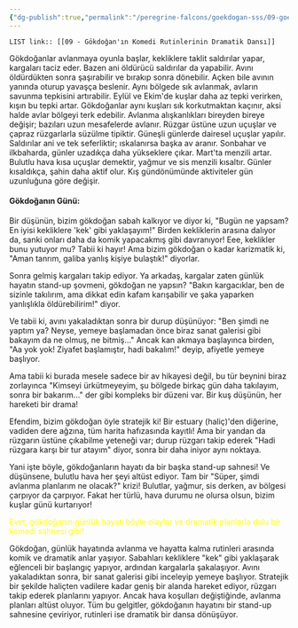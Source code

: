 ```yaml
---
{"dg-publish":true,"permalink":"/peregrine-falcons/goekdogan-sss/09-goekdogan-in-komedi-rutinlerinin-dramatik-dansi/"}
---
```


`LIST link:: [[09 - Gökdoğan'ın Komedi Rutinlerinin Dramatik Dansı]] `

Gökdoğanlar avlanmaya oyunla başlar, kekliklere taklit saldırılar yapar, kargaları taciz eder. Bazen ani öldürücü saldırılar da yapabilir. Avını öldürdükten sonra şaşırabilir ve bırakıp sonra dönebilir. Açken bile avının yanında oturup yavaşça beslenir. Aynı bölgede sık avlanmak, avların savunma tepkisini artırabilir. Eylül ve Ekim'de kuşlar daha az tepki verirken, kışın bu tepki artar. Gökdoğanlar aynı kuşları sık korkutmaktan kaçınır, aksi halde avlar bölgeyi terk edebilir. Avlanma alışkanlıkları bireyden bireye değişir; bazıları uzun mesafelerde avlanır. Rüzgar üstüne uzun uçuşlar ve çapraz rüzgarlarla süzülme tipiktir. Güneşli günlerde dairesel uçuşlar yapılır. Saldırılar ani ve tek seferliktir; ıskalanırsa başka av aranır. Sonbahar ve ilkbaharda, günler uzadıkça daha yükseklere çıkar. Mart'ta menzili artar. Bulutlu hava kısa uçuşlar demektir, yağmur ve sis menzili kısaltır. Günler kısaldıkça, şahin daha aktif olur. Kış gündönümünde aktiviteler gün uzunluğuna göre değişir.

#### Gökdoğanın Günü:

Bir düşünün, bizim gökdoğan sabah kalkıyor ve diyor ki, "Bugün ne yapsam? En iyisi kekliklere 'kek' gibi yaklaşayım!" Birden kekliklerin arasına dalıyor da, sanki onları daha da komik yapacakmış gibi davranıyor! Eee, keklikler bunu yutuyor mu? Tabii ki hayır! Ama bizim gökdoğan o kadar karizmatik ki, "Aman tanrım, galiba yanlış kişiye bulaştık!" diyorlar.

Sonra gelmiş kargaları takip ediyor. Ya arkadaş, kargalar zaten günlük hayatın stand-up şovmeni, gökdoğan ne yapsın? "Bakın kargacıklar, ben de sizinle takılırım, ama dikkat edin kafam karışabilir ve şaka yaparken yanlışlıkla öldürebilirim!" diyor.

Ve tabii ki, avını yakaladıktan sonra bir durup düşünüyor: "Ben şimdi ne yaptım ya? Neyse, yemeye başlamadan önce biraz sanat galerisi gibi bakayım da ne olmuş, ne bitmiş…" Ancak kan akmaya başlayınca birden, "Aa yok yok! Ziyafet başlamıştır, hadi bakalım!" deyip, afiyetle yemeye başlıyor.

Ama tabii ki burada mesele sadece bir av hikayesi değil, bu tür beynini biraz zorlayınca "Kimseyi ürkütmeyeyim, şu bölgede birkaç gün daha takılayım, sonra bir bakarım…" der gibi kompleks bir düzeni var. Bir kuş düşünün, her hareketi bir drama!

Efendim, bizim gökdoğan öyle stratejik ki! Bir estuary (haliç)'den diğerine, vadiden dere ağzına, tüm harita hafızasında kayıtlı! Ama bir yandan da rüzgarın üstüne çıkabilme yeteneği var; durup rüzgarı takip ederek "Hadi rüzgara karşı bir tur atayım" diyor, sonra bir daha iniyor aynı noktaya.

Yani işte böyle, gökdoğanların hayatı da bir başka stand-up sahnesi! Ve düşünsene, bulutlu hava her şeyi altüst ediyor. Tam bir "Süper, şimdi avlanma planlarım ne olacak?" krizi! Bulutlar, yağmur, sis derken, av bölgesi çarpıyor da çarpıyor. Fakat her türlü, hava durumu ne olursa olsun, bizim kuşlar günü kurtarıyor!

<font color="#ffff00">Evet, gökdoğanın günlük hayatı böyle olaylar ve dramatik planlarla dolu bir komedi sahnesi gibi!</font>

Gökdoğan, günlük hayatında avlanma ve hayatta kalma rutinleri arasında komik ve dramatik anlar yaşıyor. Sabahları kekliklere "kek" gibi yaklaşarak eğlenceli bir başlangıç yapıyor, ardından kargalarla şakalaşıyor. Avını yakaladıktan sonra, bir sanat galerisi gibi inceleyip yemeye başlıyor. Stratejik bir şekilde haliçten vadilere kadar geniş bir alanda hareket ediyor, rüzgarı takip ederek planlarını yapıyor. Ancak hava koşulları değiştiğinde, avlanma planları altüst oluyor. Tüm bu gelgitler, gökdoğanın hayatını bir stand-up sahnesine çeviriyor, rutinleri ise dramatik bir dansa dönüşüyor.
